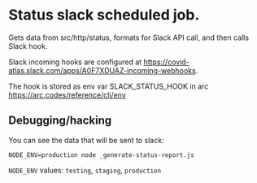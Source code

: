 # Status slack scheduled job.

Gets data from src/http/status, formats for Slack API call, and then calls Slack hook.

Slack incoming hooks are configured at https://covid-atlas.slack.com/apps/A0F7XDUAZ-incoming-webhooks.

The hook is stored as env var SLACK_STATUS_HOOK in arc https://arc.codes/reference/cli/env

## Debugging/hacking

You can see the data that will be sent to slack:

```
NODE_ENV=production node _generate-status-report.js
```

`NODE_ENV` values: `testing`, `staging`, `production`